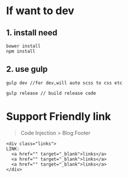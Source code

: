# If want to dev

## 1. install need

	bower install
	npm install
	
## 2. use gulp

    gulp dev //for dev,will auto scss to css etc
    
    gulp release // build release code
    
# Support  Friendly link

  >Code Injection > Blog Footer
    
    <div class="links">
    LINK: 
      <a href="" target="_blank">links</a>
      <a href="" target="_blank">links</a>
      <a href="" target="_blank">links</a>
    </div>